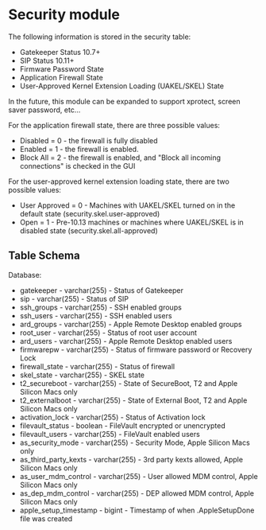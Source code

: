 Security module
================


The following information is stored in the security table:


* Gatekeeper Status 10.7+
* SIP Status 10.11+
* Firmware Password State
* Application Firewall State
* User-Approved Kernel Extension Loading (UAKEL/SKEL) State

In the future, this module can be expanded to support xprotect, screen saver password, etc...

For the application firewall state, there are three possible values:
* Disabled = 0 - the firewall is fully disabled
* Enabled = 1 - the firewall is enabled.
* Block All = 2 - the firewall is enabled, and "Block all incoming connections" is checked in the GUI

For the user-approved kernel extension loading state, there are two possible values:
* User Approved = 0 - Machines with UAKEL/SKEL turned on in the default state (security.skel.user-approved)
* Open = 1 - Pre-10.13 machines or machines where UAKEL/SKEL is in disabled state (security.skel.all-approved)

Table Schema
-----

Database:
* gatekeeper - varchar(255) - Status of Gatekeeper
* sip - varchar(255) - Status of SIP
* ssh_groups - varchar(255) - SSH enabled groups
* ssh_users - varchar(255) - SSH enabled users
* ard_groups - varchar(255) - Apple Remote Desktop enabled groups
* root_user - varchar(255) - Status of root user account
* ard_users - varchar(255) - Apple Remote Desktop enabled users
* firmwarepw - varchar(255) - Status of firmware password or Recovery Lock
* firewall_state - varchar(255) - Status of firewall
* skel_state - varchar(255) - SKEL state
* t2_secureboot - varchar(255) - State of SecureBoot, T2 and Apple Silicon Macs only
* t2_externalboot - varchar(255) - State of External Boot, T2 and Apple Silicon Macs only
* activation_lock - varchar(255) - Status of Activation lock
* filevault_status - boolean - FileVault encrypted or unencrypted
* filevault_users - varchar(255) - FileVault enabled users
* as_security_mode - varchar(255) - Security Mode, Apple Silicon Macs only
* as_third_party_kexts - varchar(255) - 3rd party kexts allowed, Apple Silicon Macs only
* as_user_mdm_control - varchar(255) - User allowed MDM control, Apple Silicon Macs only
* as_dep_mdm_control - varchar(255) - DEP allowed MDM control, Apple Silicon Macs only
* apple_setup_timestamp - bigint - Timestamp of when .AppleSetupDone file was created